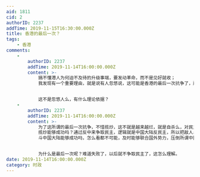 ```yaml
---
aid: 1811
cid: 2
authorID: 2237
addTime: 2019-11-15T16:30:00.000Z
title: 香港的最后一次？
tags:
    - 香港
comments:
    -
        authorID: 2237
        addTime: 2019-11-14T16:00:00.000Z
        content: >-
            搞不懂港人为何迫不及待的升级事端，要发动革命，而不是见好就收；
            我发现有一个重要理由，就是说有人忽悠说，这可能是香港的最后一次抗争了，所以发动革命迫不及待，要一次性战胜敌人，什么什么的，


            这不是忽悠人么，有什么理论依据？
    -
        authorID: 2237
        addTime: 2019-11-14T16:00:00.000Z
        content: >-
            为了这所谓的最后一次抗争，不惜揽炒，这不就是越来越烂，就是自杀么，对民主何益？没看出来，香港人不心疼，我还是蛮看不过去的，再过几年，或许香港人的焦点就不再是民主，而是生计了。
            揽炒能够成功吗？通过反中来争取民主，逻辑就是中国大陆反民主，所以把敌人斗倒，就胜利了，这有依据嘛？
            斗中国大陆能够成功吗，怎么看都不可能，及时能够联合国外势力，压倒所谓中国影响力，对香港有什么好处？


            为什么是最后一次呢？难道失败了，以后就不争取民主了，这怎么理解。
date: 2019-11-14T16:00:00.000Z
category: 时政
---
```




